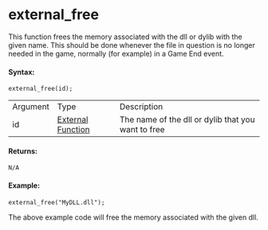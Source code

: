 # external_free

This function frees the memory associated with the dll or dylib with the
given name. This should be done whenever the file in question is no
longer needed in the game, normally (for example) in a Game End event.

#### Syntax:

``` gml
external_free(id);
```

|          |                                                                                                         |                                                        |
|----------|---------------------------------------------------------------------------------------------------------|--------------------------------------------------------|
| Argument | Type                                                                                                    | Description                                            |
| id       |  [External Function](../../../../GameMaker_Language/GML_Reference/OS_And_Compiler/external_define)  | The name of the dll or dylib that you want to free     |

#### Returns:

``` gml
N/A
```

#### Example:

``` gml
external_free("MyDLL.dll");
```

The above example code will free the memory associated with the given
dll.
